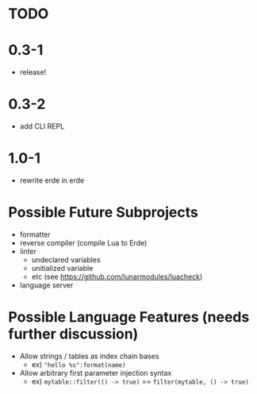 # TODO

# 0.3-1

- release!

# 0.3-2

- add CLI REPL

# 1.0-1

- rewrite erde in erde

# Possible Future Subprojects

- formatter
- reverse compiler (compile Lua to Erde)
- linter
  - undeclared variables
  - unitialized variable
  - etc (see https://github.com/lunarmodules/luacheck)
- language server

# Possible Language Features (needs further discussion)
- Allow strings / tables as index chain bases
  - ex) `"hello %s":format(name)`
- Allow arbitrary first parameter injection syntax
  - ex) `mytable::filter(() -> true)` == `filter(mytable, () -> true)`
